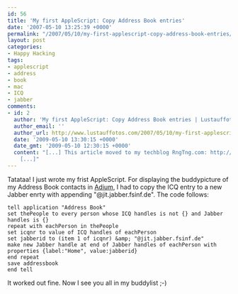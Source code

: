 ```yaml
---
id: 56
title: 'My first AppleScript: Copy Address Book entries'
date: '2007-05-10 13:25:39 +0000'
permalink: "/2007/05/10/my-first-applescript-copy-address-book-entries/"
layout: post
categories:
- Happy Hacking
tags:
- applescript
- address
- book
- mac
- ICQ
- jabber
comments:
- id: 2
  author: 'My first AppleScript: Copy Address Book entries | Lustauffotos.de'
  author_email: ''
  author_url: http://www.lustauffotos.com/2007/05/10/my-first-applescript-copy-address-book-entries/
  date: '2009-05-10 13:30:15 +0000'
  date_gmt: '2009-05-10 12:30:15 +0000'
  content: "[...] This article moved to my techblog RngTng.com: http://www.rngtng.com/2007/05/10/my-first-applescript-copy-address-book-entries/
    [...]"
---
```

Tatataa! I just wrote my frist AppleScript. For displaying the buddypicture of my Address Book contacts in [Adium](http://www.adiumx.com/), I had to copy the ICQ entry to a new Jabber enrty with appending "@jit.jabber.fsinf.de". The code follows:

    tell application "Address Book"
    set thePeople to every person whose ICQ handles is not {} and Jabber handles is {}
    repeat with eachPerson in thePeople
    set icqnr to value of ICQ handles of eachPerson
    set jabberid to (item 1 of icqnr) &amp; "@jit.jabber.fsinf.de"
    make new Jabber handle at end of Jabber handles of eachPerson with properties {label:"Home", value:jabberid}
    end repeat
    save addressbook
    end tell

It worked out fine. Now I see you all in my buddylist ;-)